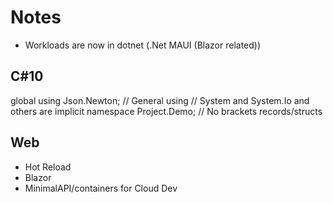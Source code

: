 # Notes

- Workloads are now in dotnet (.Net MAUI (Blazor related))

## C#10

global using Json.Newton; // General using
// System and System.Io and others are implicit
namespace Project.Demo; // No brackets
records/structs

## Web

- Hot Reload
- Blazor
- MinimalAPI/containers for Cloud Dev
